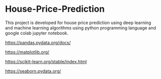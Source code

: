 # House-Price-Prediction

This project is developed for house price prediction using deep learning and machine learning algorithms using python programming language and google colab jupyter notebook.


https://pandas.pydata.org/docs/

https://matplotlib.org/

https://scikit-learn.org/stable/index.html

https://seaborn.pydata.org/
